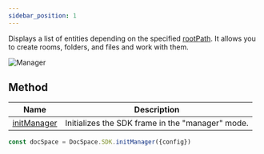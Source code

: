 ```yaml
---
sidebar_position: 1
---
```


Displays a list of entities depending on the specified [rootPath](../config.md#rootpath). It allows you to create rooms, folders, and files and work with them.

![Manager](/assets/images/docspace/manager-mode.png)

## Method

| Name                                              | Description                                      |
| ------------------------------------------------- | ------------------------------------------------ |
| [initManager](../methods.md#initmanager) | Initializes the SDK frame in the "manager" mode. |

``` ts
const docSpace = DocSpace.SDK.initManager({config})
```
